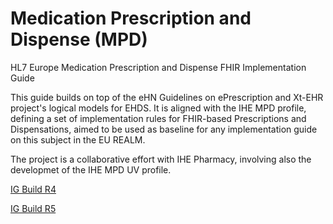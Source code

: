 # Medication Prescription and Dispense (MPD)
HL7 Europe Medication Prescription and Dispense FHIR Implementation Guide


This guide builds on top of the eHN Guidelines on ePrescription and Xt-EHR project's logical models for EHDS. It is aligned with the IHE MPD profile, defining a set of implementation rules for FHIR-based Prescriptions and Dispensations, aimed to be used as baseline for any implementation guide on this subject in the EU REALM.

The project is a collaborative effort with IHE Pharmacy, involving also the developmet of the IHE MPD UV profile.

[IG Build R4](https://build.fhir.org/ig/hl7-eu/mpd)  

[IG Build R5](https://build.fhir.org/ig/hl7-eu/mpd/branches/r5/)

